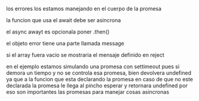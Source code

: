 los errores los estamos manejando en el cuerpo de la promesa

la funcion que usa el await debe ser asincrona

el async awayt es opcionala poner .then()

el objeto error  tiene una parte llamada message

si el array fuera vacio se mostraria el mensaje definido en reject

en el ejemplo estamos simulando una promesa con settimeout pues si demora un tiempo y no se controla esa promesa, bien devolvera undefined ya que a la funcion que esta declarando la promesa en caso de que no este declarada la promesa le llega al pincho esperar y retornara undefined por eso son importantes las promesas para manejar cosas asincronas